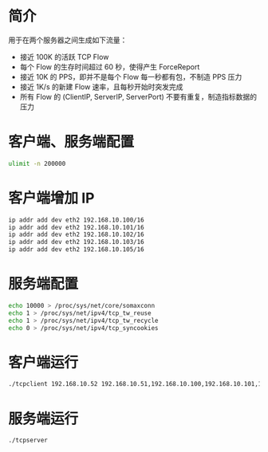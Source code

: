 # 简介

用于在两个服务器之间生成如下流量：
- 接近 100K 的活跃 TCP Flow
- 每个 Flow 的生存时间超过 60 秒，使得产生 ForceReport
- 接近 10K 的 PPS，即并不是每个 Flow 每一秒都有包，不制造 PPS 压力
- 接近 1K/s 的新建 Flow 速率，且每秒开始时突发完成
- 所有 Flow 的 (ClientIP, ServerIP, ServerPort) 不要有重复，制造指标数据的压力

# 客户端、服务端配置

```bash
ulimit -n 200000
```

# 客户端增加 IP

```bash
ip addr add dev eth2 192.168.10.100/16
ip addr add dev eth2 192.168.10.101/16
ip addr add dev eth2 192.168.10.102/16
ip addr add dev eth2 192.168.10.103/16
ip addr add dev eth2 192.168.10.105/16
```

# 服务端配置

```bash
echo 10000 > /proc/sys/net/core/somaxconn
echo 1 > /proc/sys/net/ipv4/tcp_tw_reuse
echo 1 > /proc/sys/net/ipv4/tcp_tw_recycle
echo 0 > /proc/sys/net/ipv4/tcp_syncookies
```

# 客户端运行

```bash
./tcpclient 192.168.10.52 192.168.10.51,192.168.10.100,192.168.10.101,192.168.10.102,192.168.10.103,192.168.10.104,192.168.10.105
```

# 服务端运行

```bash
./tcpserver
```
